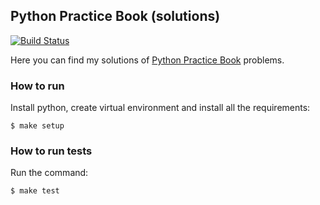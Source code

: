 ## Python Practice Book (solutions)

[![Build Status](https://travis-ci.com/ripiuk/python-practice-book.svg?branch=master)](https://travis-ci.com/github/ripiuk/python-practice-book)

Here you can find my solutions of 
[Python Practice Book](https://python-practice-book.readthedocs.io/en/latest/) problems.

### How to run

Install python, create virtual environment and install all the requirements:

    $ make setup

### How to run tests

Run the command:

    $ make test
